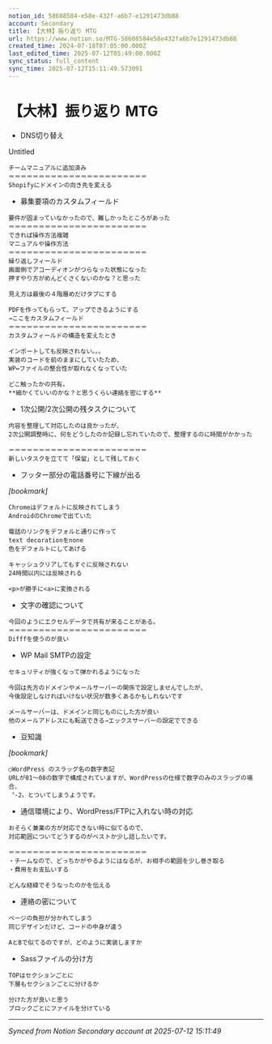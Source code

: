 ```yaml
---
notion_id: 58608584-e58e-432f-a6b7-e1291473db88
account: Secondary
title: 【大林】振り返り MTG
url: https://www.notion.so/MTG-58608584e58e432fa6b7e1291473db88
created_time: 2024-07-18T07:05:00.000Z
last_edited_time: 2025-07-12T05:49:00.000Z
sync_status: full_content
sync_time: 2025-07-12T15:11:49.573091
---
```


# 【大林】振り返り MTG

- DNS切り替え

Untitled 

```plain text
チームマニュアルに追加済み
＝＝＝＝＝＝＝＝＝＝＝＝＝＝＝＝＝＝＝＝＝＝＝
Shopifyにドメインの向き先を変える
```

- 募集要項のカスタムフィールド

```plain text
要件が固まっていなかったので、難しかったところがあった
＝＝＝＝＝＝＝＝＝＝＝＝＝＝＝＝＝＝＝＝＝＝＝
できれば操作方法複雑
マニュアルや操作方法
＝＝＝＝＝＝＝＝＝＝＝＝＝＝＝＝＝＝＝＝＝＝＝
繰り返しフィールド
画面側でアコーディオンがつらなった状態になった
押すやり方がめんどくさくないのかな？と思った

見え方は最後の４階層めだけタブにする

PDFを作ってもらって、アップできるようにする
→ここをカスタムフィールド
＝＝＝＝＝＝＝＝＝＝＝＝＝＝＝＝＝＝＝＝＝＝＝
カスタムフィールドの構造を変えたとき

インポートしても反映されない。。。
実装のコードを前のままにしていたため、
WP↔︎ファイルの整合性が取れなくなっていた

どこ触ったかの共有。
**細かくていいのかな？と思うくらい連絡を密にする**
```

- 1次公開/2次公開の残タスクについて

```plain text
内容を整理して対応したのは良かったが、
2次公開調整時に、何をどうしたのか記録し忘れていたので、整理するのに時間がかかった

＝＝＝＝＝＝＝＝＝＝＝＝＝＝＝＝＝＝＝＝＝＝＝
新しいタスクを立てて「保留」として残しておく
```

- フッター部分の電話番号に下線が出る

*[bookmark]*

```plain text
Chromeはデフォルトに反映されてしまう
AndroidのChromeで出ていた

電話のリンクをデフォルと通りに作って
text decorationをnone
色をデフォルトにしてあげる

キャッシュクリアしてもすぐに反映されない
24時間以内には反映される

<p>が勝手に<a>に変換される
```

- 文字の確認について

```plain text
今回のようにエクセルデータで共有が来ることがある。
＝＝＝＝＝＝＝＝＝＝＝＝＝＝＝＝＝＝＝＝＝＝＝
Difffを使うのが良い
```

- WP Mail SMTPの設定

```plain text
セキュリティが強くなって弾かれるようになった

今回は先方のドメインやメールサーバーの関係で設定しませんでしたが、
今後設定しなければいけない状況が数多くあるかもしれないです

メールサーバーは、ドメインと同じものにした方が良い
他のメールアドレスにも転送できる→エックスサーバーの設定でできる
```

- 豆知識

*[bookmark]*

```plain text
○WordPress のスラッグ名の数字表記
URLが01〜08の数字で構成されていますが、WordPressの仕様で数字のみのスラッグの場合、
〝-2〟とついてしまうようです。
```

- 通信環境により、WordPress/FTPに入れない時の対応

```plain text
おそらく兼業の方が対応できない時に似てるので、
対応範囲についてどうするのがベストか少し話したいです。

＝＝＝＝＝＝＝＝＝＝＝＝＝＝＝＝＝＝＝＝＝＝＝
・チームなので、どっちかがやるようにはなるが、お相手の範囲を少し巻き取る
・費用をお支払いする

どんな経緯でそうなったのかを伝える

```

- 連絡の密について

```plain text
ページの負担が分かれてしまう
同じデザインだけど、コードの中身が違う

AとBで似てるのですが、どのように実装しますか
```

- Sassファイルの分け方

```plain text
TOPはセクションごとに
下層もセクションごとに分けるか

分けた方が良いと思う
ブロックごとにファイルを分けている
```


---

*Synced from Notion Secondary account at 2025-07-12 15:11:49*
